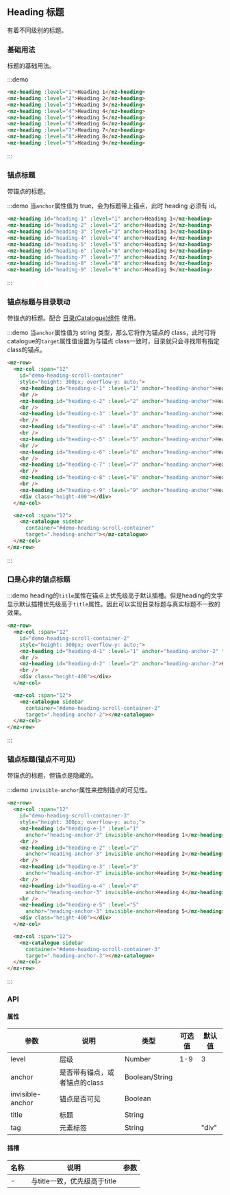 ## Heading 标题

有着不同级别的标题。

### 基础用法

标题的基础用法。

:::demo
```html
<mz-heading :level="1">Heading 1</mz-heading>
<mz-heading :level="2">Heading 2</mz-heading>
<mz-heading :level="3">Heading 3</mz-heading>
<mz-heading :level="4">Heading 4</mz-heading>
<mz-heading :level="5">Heading 5</mz-heading>
<mz-heading :level="6">Heading 6</mz-heading>
<mz-heading :level="7">Heading 7</mz-heading>
<mz-heading :level="8">Heading 8</mz-heading>
<mz-heading :level="9">Heading 9</mz-heading>
```
:::

### 锚点标题

带锚点的标题。

:::demo 当`anchor`属性值为 true，会为标题带上锚点，此时 heading 必须有 id。
```html
<mz-heading id="heading-1" :level="1" anchor>Heading 1</mz-heading>
<mz-heading id="heading-2" :level="2" anchor>Heading 2</mz-heading>
<mz-heading id="heading-3" :level="3" anchor>Heading 3</mz-heading>
<mz-heading id="heading-4" :level="4" anchor>Heading 4</mz-heading>
<mz-heading id="heading-5" :level="5" anchor>Heading 5</mz-heading>
<mz-heading id="heading-6" :level="6" anchor>Heading 6</mz-heading>
<mz-heading id="heading-7" :level="7" anchor>Heading 7</mz-heading>
<mz-heading id="heading-8" :level="8" anchor>Heading 8</mz-heading>
<mz-heading id="heading-9" :level="9" anchor>Heading 9</mz-heading>
```
:::

### 锚点标题与目录联动

带锚点的标题。配合 [目录(Catalogue)组件](catalogue) 使用。

:::demo 当`anchor`属性值为 string 类型，那么它将作为锚点的 class，此时可将catalogue的`target`属性值设置为与锚点 class一致时，目录就只会寻找带有指定class的锚点。
```html
<mz-row>
  <mz-col :span="12" 
    id="demo-heading-scroll-container" 
    style="height: 300px; overflow-y: auto;">
    <mz-heading id="heading-c-1" :level="1" anchor="heading-anchor">Heading 1</mz-heading>
    <br />
    <mz-heading id="heading-c-2" :level="2" anchor="heading-anchor">Heading 2</mz-heading>
    <br />
    <mz-heading id="heading-c-3" :level="3" anchor="heading-anchor">Heading 3</mz-heading>
    <br />
    <mz-heading id="heading-c-4" :level="4" anchor="heading-anchor">Heading 4</mz-heading>
    <br />
    <mz-heading id="heading-c-5" :level="5" anchor="heading-anchor">Heading 5</mz-heading>
    <br />
    <mz-heading id="heading-c-6" :level="6" anchor="heading-anchor">Heading 6</mz-heading>
    <br />
    <mz-heading id="heading-c-7" :level="7" anchor="heading-anchor">Heading 7</mz-heading>
    <br />
    <mz-heading id="heading-c-8" :level="8" anchor="heading-anchor">Heading 8</mz-heading>
    <br />
    <mz-heading id="heading-c-9" :level="9" anchor="heading-anchor">Heading 9</mz-heading>
    <div class="height-400"></div>
  </mz-col>

  <mz-col :span="12">
    <mz-catalogue sidebar
      container="#demo-heading-scroll-container"  
      target=".heading-anchor"></mz-catalogue>
  </mz-col>
</mz-row>
```
:::

### 口是心非的锚点标题

:::demo heading的`title`属性在锚点上优先级高于默认插槽。但是heading的文字显示默认插槽优先级高于`title`属性。因此可以实现目录标题与真实标题不一致的效果。
```html
<mz-row>
  <mz-col :span="12" 
    id="demo-heading-scroll-container-2" 
    style="height: 300px; overflow-y: auto;">
    <mz-heading id="heading-d-1" :level="1" anchor="heading-anchor-2" title="标题1">Heading 1</mz-heading>
    <br />
    <mz-heading id="heading-d-2" :level="2" anchor="heading-anchor-2">Heading 2</mz-heading>
    <br />
    <div class="height-400"></div>
  </mz-col>

  <mz-col :span="12">
    <mz-catalogue sidebar
      container="#demo-heading-scroll-container-2"  
      target=".heading-anchor-2"></mz-catalogue>
  </mz-col>
</mz-row>
```
:::

### 锚点标题(锚点不可见)

带锚点的标题，但锚点是隐藏的。

:::demo `invisible-anchor`属性来控制锚点的可见性。
```html
<mz-row>
  <mz-col :span="12" 
    id="demo-heading-scroll-container-3" 
    style="height: 300px; overflow-y: auto;">
    <mz-heading id="heading-e-1" :level="1"
      anchor="heading-anchor-3" invisible-anchor>Heading 1</mz-heading>
    <br />
    <mz-heading id="heading-e-2" :level="2"
      anchor="heading-anchor-3" invisible-anchor>Heading 2</mz-heading>
    <br />
    <mz-heading id="heading-e-3" :level="3"
      anchor="heading-anchor-3" invisible-anchor>Heading 3</mz-heading>
    <br />
    <mz-heading id="heading-e-4" :level="4"
      anchor="heading-anchor-3" invisible-anchor>Heading 4</mz-heading>
    <br />
    <mz-heading id="heading-e-5" :level="5"
      anchor="heading-anchor-3" invisible-anchor>Heading 5</mz-heading>
    <div class="height-400"></div>
  </mz-col>

  <mz-col :span="12">
    <mz-catalogue sidebar
      container="#demo-heading-scroll-container-3"  
      target=".heading-anchor-3"></mz-catalogue>
  </mz-col>
</mz-row>
```
:::

### API

#### 属性

| 参数 | 说明 | 类型 | 可选值 |默认值|
| --- | --- | --- | --- | --- |
|level|层级|Number|1-9|3|
|anchor|是否带有锚点，或者锚点的class|Boolean/String|||
|invisible-anchor|锚点是否可见|Boolean|||
|title|标题|String|||
|tag|元素标签|String||"div"|


#### 插槽

| 名称 | 说明 | 参数 |
| --- | --- | --- |
|-|与title一致，优先级高于title||
